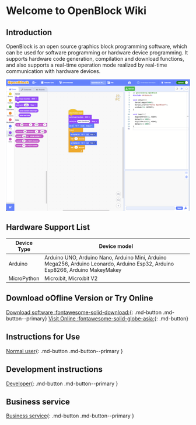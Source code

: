 # Welcome to OpenBlock Wiki

## Introduction

OpenBlock is an open source graphics block programming software, which can be used for software programming or hardware device programming. It supports hardware code generation, compilation and download functions, and also supports a real-time operation mode realized by real-time communication with hardware devices.

<img src="./assets/illustration.png" alt="openblock"/>

## Hardware Support List

| Device Type | Device model                                                                                                                   |
| ----------- | ------------------------------------------------------------------------------------------------------------------------------ |
| Arduino     | Arduino UNO, Arduino Nano, Arduino Mini, Arduino Mega256, Arduino Leonardo, Arduino Esp32, Arduino Esp8266, Arduino MakeyMakey |
| MicroPython | Micro:bit, Micro:bit V2                                                                                                        |

## Download oOfline Version or Try Online

[Download software :fontawesome-solid-download:](download-software.md){: .md-button  .md-button--primary} [Visit Online :fontawesome-solid-globe-asia:](visit-online-version.md){: .md-button}

## Instructions for Use

[Normal user](normal-user/quick-start.md){: .md-button .md-button--primary }

## Development instructions

[Developer](developer/develop-extensions/quick-start.md){: .md-button  .md-button--primary }

## Business service

[Business service](business-service/introduction.md){: .md-button  .md-button--primary }

